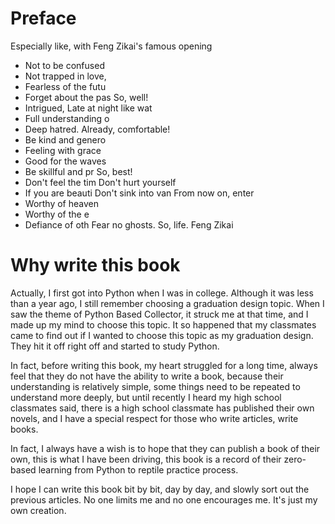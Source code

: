 # Preface

Especially like, with Feng Zikai's famous opening
- Not to be confused
- Not trapped in love,
- Fearless of the futu
- Forget about the pas
So, well!
- Intrigued,
Late at night like wat
- Full understanding o
- Deep hatred.
Already, comfortable!
- Be kind and genero
- Feeling with grace
- Good for the waves
- Be skillful and pr
So, best!
- Don't feel the tim
Don't hurt yourself
- If you are beauti
Don't sink into van
From now on, enter
- Worthy of heaven
- Worthy of the e
- Defiance of oth
Fear no ghosts.
So, life.
Feng Zikai

# Why write this book

Actually, I first got into Python when I was in college. Although it was less than a year ago, I still remember choosing a graduation design topic. When I saw the theme of Python Based Collector, it struck me at that time, and I made up my mind to choose this topic. It so happened that my classmates came to find out if I wanted to choose this topic as my graduation design. They hit it off right off and started to study Python.

In fact, before writing this book, my heart struggled for a long time, always feel that they do not have the ability to write a book, because their understanding is relatively simple, some things need to be repeated to understand more deeply, but until recently I heard my high school classmates said, there is a high school classmate has published their own novels, and I have a special respect for those who write articles, write books.

In fact, I always have a wish is to hope that they can publish a book of their own, this is what I have been driving, this book is a record of their zero-based learning from Python to reptile practice process.

I hope I can write this book bit by bit, day by day, and slowly sort out the previous articles. No one limits me and no one encourages me. It's just my own creation.




